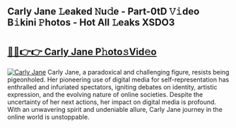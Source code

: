 ## Carly Jane 𝙻eaked 𝙽u𝚍e - Part-0tD 𝚅𝚒deo B𝚒kini 𝙿hotos - Hot All 𝙻eaks XSDO3

# <h2><a href="http://ld61bb7.urlbe.top/?page=Carly+Jane">🔗🔗👉👉 Carly Jane P𝚑oto𝚜Vid𝚎o</a></h2>

[![Carly Jane](https://i.imgur.com/eBuTRDB.gif)](http://ld61bb7.urlbe.top/?page=Carly+Jane)
Carly Jane, a paradoxical and challenging figure, resists being pigeonholed. Her pioneering use of digital media for self-representation has enthralled and infuriated spectators, igniting debates on identity, artistic expression, and the evolving nature of online societies. Despite the uncertainty of her next actions, her impact on digital media is profound. With an unwavering spirit and undeniable allure, Carly Jane journey in the online world is unstoppable.
